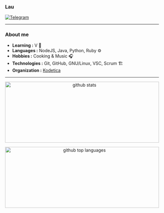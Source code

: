 ### Lau
[![Telegram](https://img.shields.io/badge/Telegram-Contact-blue&?link=https://t.me/NTBBloodbath&logo=Telegram&style=for-the-badge)](https://t.me/Lauywe)

---------------------------------------------------------------------------------------------------------------------------------------------------------------------------------

### About me

-  **Learning :** V :book:
-  **Languages :** NodeJS, Java, Python, Ruby :gear:
-  **Hobbies :** Cooking & Music :headphones:
-  **Technologies :** Git, GitHub, GNU/Linux, VSC, Scrum :building_construction:
-  **Organization :** [Kodetica](https://github.com/Kodetica)

---------------------------------------------------------------------------------------------------------------------------------------------------------------------------------

<p align="center">
  <img width="100%" height="200" alt="github stats" src="https://github-readme-stats.vercel.app/api?username=ntbbloodbath&show_icons=true&theme=tokyonight"/>
</p>

<p align="center">
  <img width="100%" height="200" alt="github top languages" src="https://github-readme-stats.vercel.app/api/top-langs/?username=ntbbloodbath&theme=tokyonight&layout=compact"/>
</p>
